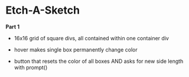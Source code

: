 # Etch-A-Sketch

**Part 1**
- 16x16 grid of square divs, all contained within one container div

- hover makes single box permanently change color

- button that resets the color of all boxes AND asks for new side length with prompt()